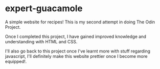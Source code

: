 # expert-guacamole
A simple website for recipes! This is my second attempt in doing The Odin Project.

Once I completed this project, I have gained improved knowledge and understanding with HTML and CSS.

I'll also go back to this project once I've learnt more with stuff regarding javascript, I'll definitely make this website prettier once I become more equipped!.